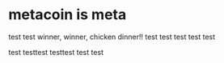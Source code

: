 # metacoin is meta

test
test
winner, winner, chicken dinner!!
test
test
test
test
test

test
testtest
testtest
test
test
